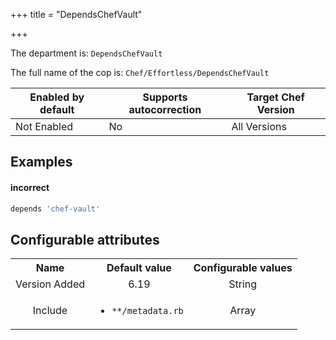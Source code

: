 +++
title = "DependsChefVault"

+++

<!-- This content is automatically generated. See https://github.com/chef/chef-web-docs/blob/main/generated/README.md -->

The department is: `DependsChefVault`

The full name of the cop is: `Chef/Effortless/DependsChefVault`

| Enabled by default | Supports autocorrection | Target Chef Version |
| --- | --- | --- |
| Not Enabled | No | All Versions |

## Examples


#### incorrect

```ruby
depends 'chef-vault'
```

## Configurable attributes

<table>
<tbody><tr>
<th>Name</th>
<th>Default value</th>
<th>Configurable values</th>
</tr>
<tr>
<td style="text-align:center">Version Added</td>
<td style="text-align:center">6.19</td>
<td style="text-align:center">String</td>
</tr>
<tr><td style="text-align:center">Include</td>
<td style="text-align:center"><ul>
<li><code>**/metadata.rb</code></li>
</ul>
</td>
<td style="text-align:center">Array</td>
</tr></tbody></table>
